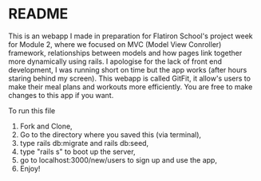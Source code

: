 # README

This is an webapp I made in preparation for Flatiron School's project week for Module 2, where we focused on MVC (Model View Conroller) framework, relationships between models and how pages link together more dynamically using rails. I apologise for the lack of front end development, I was running short on time but the app works (after hours staring behind my screen). This webapp is called GitFit, it allow's users to make their meal plans and workouts more efficiently. You are free to make changes to this app if you want.

To run this file
1) Fork and Clone,
2) Go to the directory where you saved this (via terminal),
3) type rails db:migrate and rails db:seed,
4) type "rails s" to boot up the server, 
5) go to localhost:3000/new/users to sign up and use the app,
6) Enjoy!
